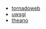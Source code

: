 - [tornadoweb](http://www.tornadoweb.org/en/stable/)
- [uwsgi](http://uwsgi-docs.readthedocs.io/en/latest/WSGIquickstart.html)
- [theano](http://deeplearning.net/software/theano/)
